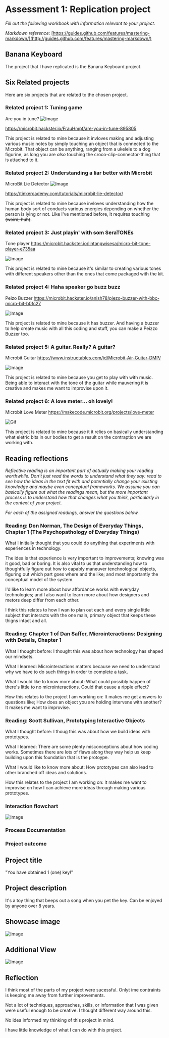# Assessment 1: Replication project

*Fill out the following workbook with information relevant to your project.*

*Markdown reference:* [https://guides.github.com/features/mastering-markdown/](http://guides.github.com/features/mastering-markdown/)

## Banana Keyboard ##
The project that I have replicated is the Banana Keyboard project.

## Six Related projects ##
Here are six projects that are related to the chosen project.

### Related project 1: Tuning game ###
Are you in tune?
![Image](https://hackster.imgix.net/uploads/attachments/262935/p2188012_HmCSYbEVJn.JPG?auto=compress%2Cformat&w=900&h=675&fit=min)

https://microbit.hackster.io/FrauHmpf/are-you-in-tune-895805

This project is related to mine because it invloves making and adjusting various music notes by simply touching an object that is connected to the Microbit. That object can be anything, ranging from a ukelele to a dog figurine, as long you are *also* touching the croco-clip-connector-thing that is attached to it.

### Related project 2: Understanding a liar better with Microbit ###
MicroBit Lie Detector
![Image](https://tinkercademy.com/wp-content/uploads/2017/08/pic1.jpg)

https://tinkercademy.com/tutorials/microbit-lie-detector/

This project is related to mine because invloves understanding how the human body sort of conducts various energies depending on whether the person is lying or not. Like I've mentioned before, it requires touching ~~(weird, huh)~~.

### Related project 3: Just playin' with som SeraTONEs ###
Tone player
https://microbit.hackster.io/lintangwisesa/micro-bit-tone-player-e735aa

![Image](https://hackster.imgix.net/uploads/attachments/536657/tone_player_LsrVhE7Dry.png?auto=compress%2Cformat&w=900&h=675&fit=min)

This project is related to mine because it's similar to creating various tones with different speakers other than the ones that come packaged with the kit.

### Related project 4: Haha speaker go buzz buzz ###
Peizo Buzzer
https://microbit.hackster.io/anish78/piezo-buzzer-with-bbc-micro-bit-b0fc27

![Image](https://hackster.imgix.net/uploads/attachments/474055/3_LnUn2AiNxL.jpg?auto=compress%2Cformat&w=740&h=555&fit=max)

This project is related to mine because it has buzzer. And having a buzzer to help create music with all this coding and stuff, you can make a Peizzo Buzzer too.

### Related project 5: A guitar. Really? A guitar? ###
Microbit Guitar
https://www.instructables.com/id/Microbit-Air-Guitar-DMP/

![Image](https://cdn.instructables.com/FLO/PLIW/J1CEP0F3/FLOPLIWJ1CEP0F3.LARGE.jpg?auto=webp&width=1024&fit=bounds)

This project is related to mine because you get to play with with music. Being able to interact with the tone of the guitar while mauvering it is creative and makes me want to improvise upon it.


### Related project 6: A love meter... oh lovely! ###
Microbit Love Meter
https://makecode.microbit.org/projects/love-meter

![Gif](https://pxt.azureedge.net/blob/c50634963c6fd99e527e99582979c4ba1b187ef1/static/mb/projects/love-meter/love-meter.gif)

This project is related to mine because it it relies on basically understanding what eletric bits in our bodies to get a result on the contraption we are working with.

## Reading reflections ##
*Reflective reading is an important part of actually making your reading worthwhile. Don't just read the words to understand what they say: read to see how the ideas in the text fit with and potentially change your existing knowledge and maybe even conceptual frameworks. We assume you can basically figure out what the readings mean, but the more important process is to understand how that changes what you think, particularly in the context of your project.*

*For each of the assigned readings, answer the questions below.*

### Reading: Don Norman, The Design of Everyday Things, Chapter 1 (The Psychopathology of Everyday Things) ###

What I initially thought that you could do anything that experiments with experiences in technology.

The idea is that experience is very important to improvements; knowing was it good, bad or boring. It is also vital to us that understanding how to thoughtfully figure out how to capably maneuver tenchnological objects, figuring out which part goes where and the like; and most importantly the conceptual model of the system.

I'd like to learn more about how affordance works with everyday technologies; and I also want to learn more about how designers and metors deep differ from each other.

I think this relates to how I wan to plan out each and every single little subject that interacts with the one main, primary object that keeps these thigns intact and all.

### Reading: Chapter 1 of Dan Saffer, Microinteractions: Designing with Details, Chapter 1 ###

What I thought before: I thought this was about how technology has shaped our mindsets.

What I learned: Microinteractions matters because we need to understand why we have to do such things in order to complete a task.

What I would like to know more about: What could possibly happen of there's little to no microinteractions. Could that cause a ripple effect?

How this relates to the project I am working on: It makes me get answers to questions like; How does an object you are holding intervene with another? It makes me want to improvise.

### Reading: Scott Sullivan, Prototyping Interactive Objects ###

What I thought before: I thoug this was about how we build ideas with prototypes.

What I learned: There are some plenty misconceptions about how coding works. Sometimes there are lots of flaws along they way help us keep building upon this foundation that is the protoype.

What I would like to know more about: How prototypes can also lead to other branched off ideas and solutions.

How this relates to the project I am working on: It makes me want to improvise on how I can achieve more ideas through making various prototypes.

### Interaction flowchart ###
![Image](https://bblearn.griffith.edu.au/courses/1/1701QCA_3201/db/_2755083_1/jerasokprnhsoktrnopistrhpoksntrhlonsdthonshlsktnhstrnhlo.png)

### Process Documentation ###

### Project outcome ###

## Project title ##

"You have obtained 1 (one) key!"

## Project description ##

It's a toy thing that beeps out a song when you pet the key. Can be enjoyed by anyone over 8 years.

## Showcase image ##

![Image](https://bblearn.griffith.edu.au/courses/1/1701QCA_3201/db/_2755087_1/DSC03092.JPG)

## Additional View ##

![Image](https://bblearn.griffith.edu.au/courses/1/1701QCA_3201/db/_2755084_1/DSC03089.JPG)

## Reflection ##

I think most of the parts of my project were sucessful. Onlyt ime contraints is keeping me away from further improvements.

Not a lot of techniques, approaches, skills, or information that I was given were useful enough to be creative. I thought  different way around this.

No idea informed my thinking of this project in mind.

I have little knowledge of what I can do with this project.
